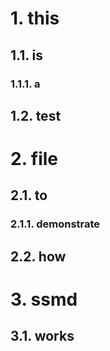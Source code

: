 # 1. this
## 1.1. is
### 1.1.1. a
## 1.2. test
# 2. file
## 2.1. to
### 2.1.1. demonstrate
## 2.2. how
# 3. ssmd
## 3.1. works
